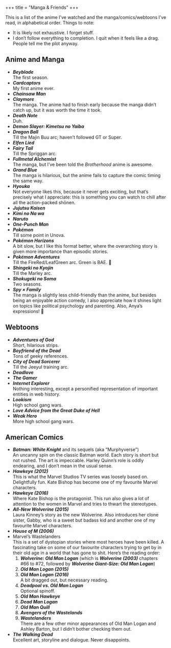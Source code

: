 +++
title = "Manga & Friends"
+++

This is a list of the anime I’ve watched and the manga/comics/webtoons I’ve read, in alphabetical order. Things to note:
- It is likely not exhaustive. I forget stuff.
- I don’t follow everything to completion. I quit when it feels like a drag. People tell me the plot anyway.

## Anime and Manga

- **_Beyblade_**  
The first season.
- **_Cardcaptors_**  
My first anime ever.
- **_Chainsaw Man_**
- **_Claymore_**  
The manga. The anime had to finish early because the manga didn’t catch up, but it was worth the time it took.
- **_Death Note_**  
Duh.
- **_Demon Slayer: Kimetsu no Yaiba_**
- **_Dragon Ball_**  
Till the Majin Buu arc; haven’t followed GT or Super.
- **_Elfen Lied_**
- **_Fairy Tail_**  
Till the Spriggan arc.
- **_Fullmetal Alchemist_**  
The manga, but I’ve been told the _Brotherhood_ anime is awesome.
- **_Grand Blue_**  
The manga is hilarious, but the anime fails to capture the comic timing the same way.
- **_Hyouka_**  
Not everyone likes this, because it never gets exciting, but that’s precisely what I appreciate: this is something you can watch to chill after all the action-packed shōnen.
- **_Jujutsu Kaisen_**
- **_Kimi no Na wa_**
- **_Naruto_**
- **_One-Punch Man_**
- **_Pokémon_**  
Till some point in Unova.
- **_Pokémon Horizons_**  
A bit slow, but I like this format better, where the overarching story is given more importance than episodic stories.
- **_Pokémon Adventures_**  
Till the FireRed/LeafGreen arc. Green is BAE. 💚
- **_Shingeki no Kyojin_**  
Till the Marley arc.
- **_Shokugeki no Soma_**  
Two seasons.
- **_Spy × Family_**  
The manga is slightly less child-friendly than the anime, but besides being an enjoyable action comedy, I also appreciate how it shines light on topics like political psychology and parenting. Also, Anya’s expressions! 🤌

## Webtoons

- **_Adventures of God_**  
Short, hilarious strips.
- **_Boyfriend of the Dead_**  
Tons of geeky references.
- **_City of Dead Sorcerer_**  
Till the Jeeyul training arc.
- **_Deadlove_**
- **_The Gamer_**
- **_Internet Explorer_**  
Nothing interesting, except a personified representation of important entities in web history.
- **_Lookism_**  
High school gang wars.
- **_Love Advice from the Great Duke of Hell_**
- **_Weak Hero_**  
More high school gang wars.

## American Comics

- **_Batman: White Knight_** and its sequels (aka “Murphyverse”)  
An uncanny spin on the classic Batman world. Each story is short but not rushed. The art is impeccable. Harley Quinn’s role is oddly endearing, and I don’t mean in the usual sense.
- **_Hawkeye (2012)_**  
This is what the Marvel Studios TV series was loosely based on. Delightfully fun. Kate Bishop has become one of my favourite Marvel characters.
- **_Hawkeye (2016)_**  
Where Kate Bishop is the protagonist. This run also gives a lot of attention to the women in Marvel and tries to thwart the stereotypes.
- **_All-New Wolverine (2015)_**  
Laura Kinney’s story as the new Wolverine. Also introduces her clone sister, Gabby, who is a sweet but badass kid and another one of my favourite Marvel characters.
- **_House of M (2006)_**
- Marvel’s Wastelanders  
This is a set of dystopian stories where most heroes have been killed. A fascinating take on some of our favourite characters trying to get by in their old age in a world that has gone to shit. Here’s the reading order:
  1. **_Wolverine: Old Man Logan_** (which is **_Wolverine (2003)_** chapters #66 to #72, followed by **_Wolverine Giant-Size: Old Man Logan_**)
  2. **_Old Man Logan (2015)_**
  3. **_Old Man Logan (2016)_**  
  A bit dragged out, but necessary reading.
  4. **_Deadpool vs. Old Man Logan_**  
  Optional spinoff.
  5. **_Old Man Hawkeye_**
  6. **_Dead Man Logan_**
  7. **_Old Man Quill_**
  8. **_Avengers of the Wastelands_**
  9. **_Wastelanders_**  
  There are a few other minor appearances of Old Man Logan and Ashley Barton, but I didn’t bother checking them out. 
- **_The Walking Dead_**  
Excellent art, storyline and dialogue. Never disappoints.
